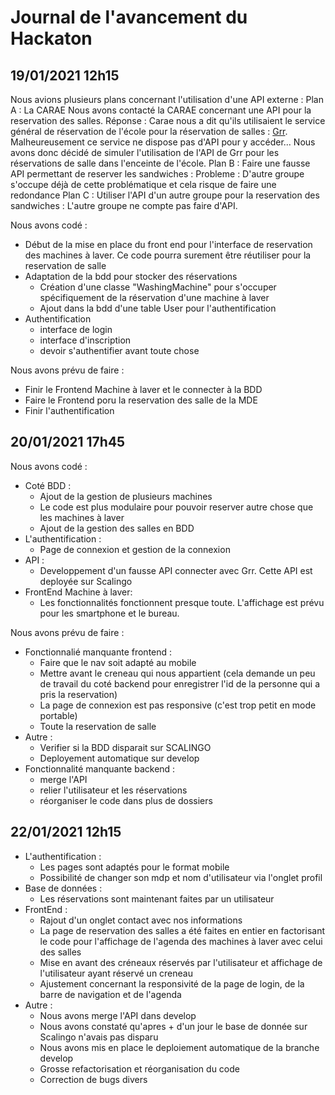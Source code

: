 # Journal de l'avancement du Hackaton

## 19/01/2021 12h15

Nous avions plusieurs plans concernant l'utilisation d'une API externe :
Plan A : La CARAE
    Nous avons contacté la CARAE concernant une API pour la reservation des salles.
    Réponse : Carae nous a dit qu'ils utilisaient le service général de réservation de l'école pour la réservation de salles : [Grr](https://reservation.imt-atlantique.fr/). Malheureusement ce service ne dispose pas d'API pour y accéder...
    Nous avons donc décidé de simuler l'utilisation de l'API de Grr pour les réservations de salle dans l'enceinte de l'école.
Plan B : Faire une fausse API permettant de reserver les sandwiches : 
    Probleme : D'autre groupe s'occupe déjà de cette problématique et cela risque de faire une redondance
Plan C : Utiliser l'API d'un autre groupe pour la reservation des sandwiches :
    L'autre groupe ne compte pas faire d'API.

Nous avons codé :

* Début de la mise en place du front end pour l'interface de reservation des machines à laver. Ce code pourra surement être réutiliser pour la reservation de salle
* Adaptation de la bdd pour stocker des réservations
    * Création d'une classe "WashingMachine" pour s'occuper spécifiquement de la réservation d'une machine à laver
    * Ajout dans la bdd d'une table User pour l'authentification
* Authentification
    * interface de login
    * interface d'inscription
    * devoir s'authentifier avant toute chose

Nous avons prévu de faire : 

* Finir le Frontend Machine à laver et le connecter à la BDD
* Faire le Frontend poru la reservation des salle de la MDE
* Finir l'authentification


## 20/01/2021 17h45

Nous avons codé :
* Coté BDD :
    * Ajout de la gestion de plusieurs machines
    * Le code est plus modulaire pour pouvoir reserver autre chose que les machines à laver
    * Ajout de la gestion des salles en BDD
* L'authentification :
    * Page de connexion et gestion de la connexion
* API :
    * Developpement d'un fausse API connecter avec Grr. Cette API est deployée sur Scalingo
* FrontEnd Machine à laver:
    * Les fonctionnalités fonctionnent presque toute. L'affichage est prévu pour les smartphone et le bureau. 

Nous avons prévu de faire :
* Fonctionnalié manquante frontend :
    * Faire que le nav soit adapté au mobile
    * Mettre avant le creneau qui nous appartient (cela demande un peu de travail du coté backend pour enregistrer l'id de la personne qui a pris la reservation)
    * La page de connexion est pas responsive (c'est trop petit en mode portable)
    * Toute la reservation de salle
* Autre :
    * Verifier si la BDD disparait sur SCALINGO
    * Deployement automatique sur develop
* Fonctionnalité manquante backend :
    * merge l'API
    * relier l'utilisateur et les réservations
    * réorganiser le code dans plus de dossiers

## 22/01/2021 12h15

* L'authentification :
    * Les pages sont adaptés pour le format mobile
    * Possibilité de changer son mdp et nom d'utilisateur via l'onglet profil
* Base de données :
    * Les réservations sont maintenant faites par un utilisateur
* FrontEnd :
    * Rajout d'un onglet contact avec nos informations
    * La page de reservation des salles a été faites en entier en factorisant le code pour l'affichage de l'agenda des machines à laver avec celui des salles
    * Mise en avant des créneaux réservés par l'utilisateur et affichage de l'utilisateur ayant réservé un creneau 
    * Ajustement concernant la responsivité de la page de login, de la barre de navigation et de l'agenda
* Autre :
    * Nous avons merge l'API dans develop
    * Nous avons constaté qu'apres + d'un jour le base de donnée sur Scalingo n'avais pas disparu
    * Nous avons mis en place le deploiement automatique de la branche develop
    * Grosse refactorisation et réorganisation du code
    * Correction de bugs divers